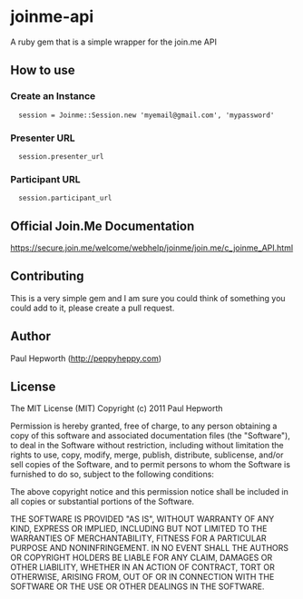 joinme-api
==========

A ruby gem that is a simple wrapper for the join.me API

## How to use ##

### Create an Instance ###

      session = Joinme::Session.new 'myemail@gmail.com', 'mypassword'

### Presenter URL ###

      session.presenter_url

### Participant URL ###

      session.participant_url

## Official Join.Me Documentation ##

https://secure.join.me/welcome/webhelp/joinme/join.me/c_joinme_API.html

## Contributing

This is a very simple gem and I am sure you could think of something you could
add to it, please create a pull request.

## Author

Paul Hepworth (http://peppyheppy.com)

## License

The MIT License (MIT)
Copyright (c) 2011 Paul Hepworth

Permission is hereby granted, free of charge, to any person obtaining a copy of this software and associated documentation files (the "Software"), to deal in the Software without restriction, including without limitation the rights to use, copy, modify, merge, publish, distribute, sublicense, and/or sell copies of the Software, and to permit persons to whom the Software is furnished to do so, subject to the following conditions:

The above copyright notice and this permission notice shall be included in all copies or substantial portions of the Software.

THE SOFTWARE IS PROVIDED "AS IS", WITHOUT WARRANTY OF ANY KIND, EXPRESS OR IMPLIED, INCLUDING BUT NOT LIMITED TO THE WARRANTIES OF MERCHANTABILITY, FITNESS FOR A PARTICULAR PURPOSE AND NONINFRINGEMENT. IN NO EVENT SHALL THE AUTHORS OR COPYRIGHT HOLDERS BE LIABLE FOR ANY CLAIM, DAMAGES OR OTHER LIABILITY, WHETHER IN AN ACTION OF CONTRACT, TORT OR OTHERWISE, ARISING FROM, OUT OF OR IN CONNECTION WITH THE SOFTWARE OR THE USE OR OTHER DEALINGS IN THE SOFTWARE.

